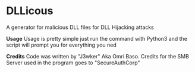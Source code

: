 # DLLicous
A generator for malicious DLL files for DLL Hijacking attacks

**Usage**
Usage is pretty simple just run the command with Python3 
and the script will prompt you for everything you ned

**Credits**
Code was written by "J3wker" Aka Omri Baso.
Credits for the SMB Server used in the program goes to "SecureAuthCorp"
